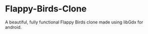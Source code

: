 # Flappy-Birds-Clone
A beautiful, fully functional Flappy Birds clone made using libGdx for android. 
